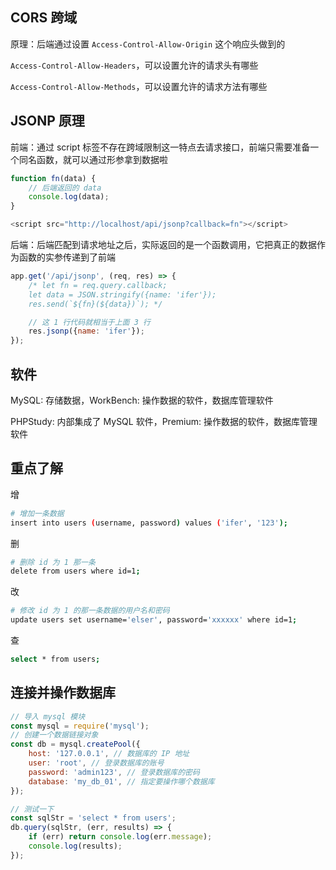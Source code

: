 ## CORS 跨域

原理：后端通过设置 `Access-Control-Allow-Origin` 这个响应头做到的

`Access-Control-Allow-Headers`，可以设置允许的请求头有哪些

`Access-Control-Allow-Methods`，可以设置允许的请求方法有哪些

## JSONP 原理

前端：通过 script 标签不存在跨域限制这一特点去请求接口，前端只需要准备一个同名函数，就可以通过形参拿到数据啦

```js
function fn(data) {
    // 后端返回的 data
    console.log(data);
}
```

```js
<script src="http://localhost/api/jsonp?callback=fn"></script>
```

后端：后端匹配到请求地址之后，实际返回的是一个函数调用，它把真正的数据作为函数的实参传递到了前端

```js
app.get('/api/jsonp', (req, res) => {
    /* let fn = req.query.callback;
    let data = JSON.stringify({name: 'ifer'});
    res.send(`${fn}(${data})`); */

    // 这 1 行代码就相当于上面 3 行
    res.jsonp({name: 'ifer'});
});
```

## 软件

MySQL: 存储数据，WorkBench: 操作数据的软件，数据库管理软件

PHPStudy: 内部集成了 MySQL 软件，Premium: 操作数据的软件，数据库管理软件

## 重点了解

增

```bash
# 增加一条数据
insert into users (username, password) values ('ifer', '123');
```

删

```bash
# 删除 id 为 1 那一条
delete from users where id=1;
```

改

```bash
# 修改 id 为 1 的那一条数据的用户名和密码
update users set username='elser', password='xxxxxx' where id=1;
```

查

```bash
select * from users;
```

## 连接并操作数据库

```js
// 导入 mysql 模块
const mysql = require('mysql');
// 创建一个数据链接对象
const db = mysql.createPool({
    host: '127.0.0.1', // 数据库的 IP 地址
    user: 'root', // 登录数据库的账号
    password: 'admin123', // 登录数据库的密码
    database: 'my_db_01', // 指定要操作哪个数据库
});

// 测试一下
const sqlStr = 'select * from users';
db.query(sqlStr, (err, results) => {
    if (err) return console.log(err.message);
    console.log(results);
});
```